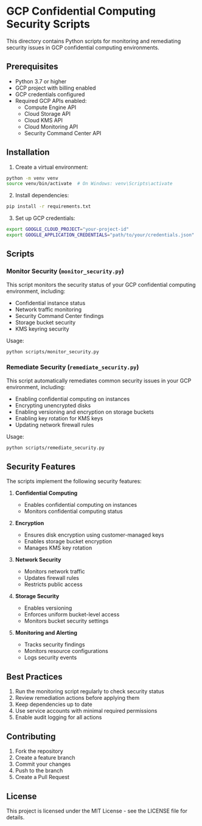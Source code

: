 # GCP Confidential Computing Security Scripts

This directory contains Python scripts for monitoring and remediating security issues in GCP confidential computing environments.

## Prerequisites

- Python 3.7 or higher
- GCP project with billing enabled
- GCP credentials configured
- Required GCP APIs enabled:
  - Compute Engine API
  - Cloud Storage API
  - Cloud KMS API
  - Cloud Monitoring API
  - Security Command Center API

## Installation

1. Create a virtual environment:
```bash
python -m venv venv
source venv/bin/activate  # On Windows: venv\Scripts\activate
```

2. Install dependencies:
```bash
pip install -r requirements.txt
```

3. Set up GCP credentials:
```bash
export GOOGLE_CLOUD_PROJECT="your-project-id"
export GOOGLE_APPLICATION_CREDENTIALS="path/to/your/credentials.json"
```

## Scripts

### Monitor Security (`monitor_security.py`)

This script monitors the security status of your GCP confidential computing environment, including:
- Confidential instance status
- Network traffic monitoring
- Security Command Center findings
- Storage bucket security
- KMS keyring security

Usage:
```bash
python scripts/monitor_security.py
```

### Remediate Security (`remediate_security.py`)

This script automatically remediates common security issues in your GCP environment, including:
- Enabling confidential computing on instances
- Encrypting unencrypted disks
- Enabling versioning and encryption on storage buckets
- Enabling key rotation for KMS keys
- Updating network firewall rules

Usage:
```bash
python scripts/remediate_security.py
```

## Security Features

The scripts implement the following security features:

1. **Confidential Computing**
   - Enables confidential computing on instances
   - Monitors confidential computing status

2. **Encryption**
   - Ensures disk encryption using customer-managed keys
   - Enables storage bucket encryption
   - Manages KMS key rotation

3. **Network Security**
   - Monitors network traffic
   - Updates firewall rules
   - Restricts public access

4. **Storage Security**
   - Enables versioning
   - Enforces uniform bucket-level access
   - Monitors bucket security settings

5. **Monitoring and Alerting**
   - Tracks security findings
   - Monitors resource configurations
   - Logs security events

## Best Practices

1. Run the monitoring script regularly to check security status
2. Review remediation actions before applying them
3. Keep dependencies up to date
4. Use service accounts with minimal required permissions
5. Enable audit logging for all actions

## Contributing

1. Fork the repository
2. Create a feature branch
3. Commit your changes
4. Push to the branch
5. Create a Pull Request

## License

This project is licensed under the MIT License - see the LICENSE file for details. 